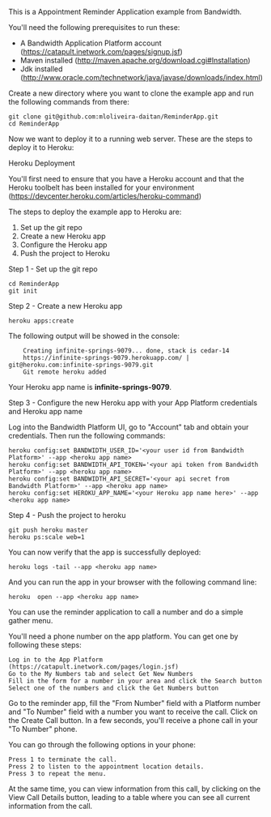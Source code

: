 This is a Appointment Reminder Application example from Bandwidth.

You'll need the following prerequisites to run these:

- A Bandwidth Application Platform account (https://catapult.inetwork.com/pages/signup.jsf)
- Maven installed (http://maven.apache.org/download.cgi#Installation)
- Jdk installed (http://www.oracle.com/technetwork/java/javase/downloads/index.html)

Create a new directory where you want to clone the example app and run the following commands from there:

	git clone git@github.com:mloliveira-daitan/ReminderApp.git
	cd ReminderApp

Now we want to deploy it to a running web server. These are the steps to deploy it to Heroku:

Heroku Deployment

You'll first need to ensure that you have a Heroku account and that the Heroku toolbelt has been installed for your environment (https://devcenter.heroku.com/articles/heroku-command)

The steps to deploy the example app to Heroku are:

1. Set up the git repo
2. Create a new Heroku app
3. Configure the Heroku app
4. Push the project to Heroku

Step 1 - Set up the git repo

	cd ReminderApp
	git init

Step 2 - Create a new Heroku app

	heroku apps:create

The following output will be showed in the console:

		Creating infinite-springs-9079... done, stack is cedar-14
    	https://infinite-springs-9079.herokuapp.com/ | git@heroku.com:infinite-springs-9079.git
    	Git remote heroku added

Your Heroku app name is <strong>infinite-springs-9079</strong>.

Step 3 - Configure the new Heroku app with your App Platform credentials and Heroku app name

Log into the Bandwidth Platform UI, go to "Account" tab and obtain your credentials. Then run the following commands:

	heroku config:set BANDWIDTH_USER_ID='<your user id from Bandwidth Platform>' --app <heroku app name>
	heroku config:set BANDWIDTH_API_TOKEN='<your api token from Bandwidth Platform>' --app <heroku app name>
	heroku config:set BANDWIDTH_API_SECRET='<your api secret from Bandwidth Platform>' --app <heroku app name>
	heroku config:set HEROKU_APP_NAME='<your Heroku app name here>' --app <heroku app name>

Step 4 - Push the project to heroku

	git push heroku master
	heroku ps:scale web=1

You can now verify that the app is successfully deployed:

	heroku logs -tail --app <heroku app name>

And you can run the app in your browser with the following command line:

	heroku 	open --app <heroku app name>

You can use the reminder application to call a number and do a simple gather menu.

You'll need a phone number on the app platform. You can get one by following these steps:

    Log in to the App Platform (https://catapult.inetwork.com/pages/login.jsf)
 	Go to the My Numbers tab and select Get New Numbers
 	Fill in the form for a number in your area and click the Search button
 	Select one of the numbers and click the Get Numbers button

Go to the reminder app, fill the "From Number" field with a Platform number and "To Number" field with a number you want to receive the call.
Click on the Create Call button. In a few seconds, you'll receive a phone call in your "To Number" phone.

You can go through the following options in your phone:

	Press 1 to terminate the call.
	Press 2 to listen to the appointment location details.
	Press 3 to repeat the menu.

At the same time, you can view information from this call, by clicking on the View Call Details button, leading to a table where you can see all current information from the call.


